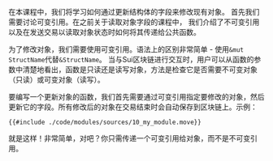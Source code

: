 在本课程中，我们将学习如何通过更新结构体的字段来修改现有对象。
首先我们需要讨论可变引用。在之前关于读取对象字段的课程中，
我们介绍了不可变引用以及在发送交易以读取对象状态时如何将其传递给公共函数。

为了修改对象，我们需要使用可变引用。语法上的区别非常简单 - 使用`&mut StructName`代替`&StructName`。
当与Sui区块链进行交互时，用户可以从函数的参数中清楚地看出，函数是只读还是读写对象，方法是检查它是否需要不可变对象（只读）或可变对象（读写）。

要编写一个更新对象的函数，我们首先需要通过可变引用指定要修改的对象，然后更新它的字段。所有修改后的对象在交易结束时会自动保存到区块链上。示例：

````move
{{#include ./code/modules/sources/10_my_module.move}}
````
就是这样！非常简单，对吧？你只需传递一个可变引用给对象，而不是不可变引用。